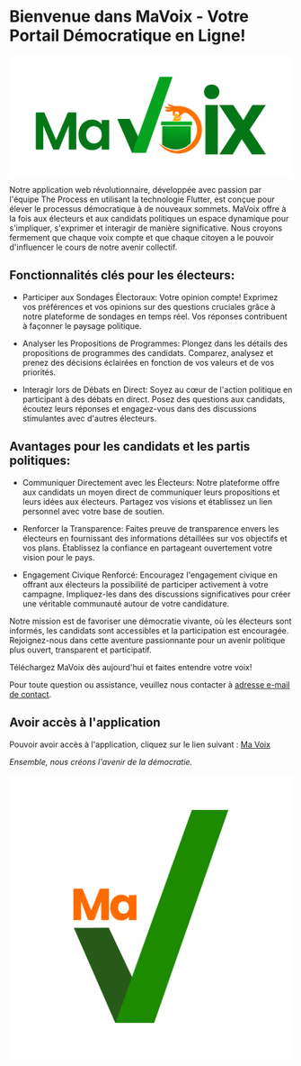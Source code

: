 # Bienvenue dans MaVoix - Votre Portail Démocratique en Ligne!

![Bannière de MaVoix](images/logo-baniere.png)

Notre application web révolutionnaire, développée avec passion par l'équipe The Process en utilisant la technologie Flutter, est conçue pour élever le processus démocratique à de nouveaux sommets. MaVoix offre à la fois aux électeurs et aux candidats politiques un espace dynamique pour s'impliquer, s'exprimer et interagir de manière significative. Nous croyons fermement que chaque voix compte et que chaque citoyen a le pouvoir d'influencer le cours de notre avenir collectif.

## Fonctionnalités clés pour les électeurs:

- Participer aux Sondages Électoraux: Votre opinion compte! Exprimez vos préférences et vos opinions sur des questions cruciales grâce à notre plateforme de sondages en temps réel. Vos réponses contribuent à façonner le paysage politique.

- Analyser les Propositions de Programmes: Plongez dans les détails des propositions de programmes des candidats. Comparez, analysez et prenez des décisions éclairées en fonction de vos valeurs et de vos priorités.

- Interagir lors de Débats en Direct: Soyez au cœur de l'action politique en participant à des débats en direct. Posez des questions aux candidats, écoutez leurs réponses et engagez-vous dans des discussions stimulantes avec d'autres électeurs.

## Avantages pour les candidats et les partis politiques:

- Communiquer Directement avec les Électeurs: Notre plateforme offre aux candidats un moyen direct de communiquer leurs propositions et leurs idées aux électeurs. Partagez vos visions et établissez un lien personnel avec votre base de soutien.

- Renforcer la Transparence: Faites preuve de transparence envers les électeurs en fournissant des informations détaillées sur vos objectifs et vos plans. Établissez la confiance en partageant ouvertement votre vision pour le pays.

- Engagement Civique Renforcé: Encouragez l'engagement civique en offrant aux électeurs la possibilité de participer activement à votre campagne. Impliquez-les dans des discussions significatives pour créer une véritable communauté autour de votre candidature.

Notre mission est de favoriser une démocratie vivante, où les électeurs sont informés, les candidats sont accessibles et la participation est encouragée. Rejoignez-nous dans cette aventure passionnante pour un avenir politique plus ouvert, transparent et participatif.

Téléchargez MaVoix dès aujourd'hui et faites entendre votre voix!

Pour toute question ou assistance, veuillez nous contacter à [adresse e-mail de contact](mailto:adresse_e-mail).


## Avoir accès à l'application

Pouvoir avoir accès à l'application, cliquez sur le lien suivant : [Ma Voix](https://ma-voix-c555a.web.app)

*Ensemble, nous créons l'avenir de la démocratie.*

![Logo de MaVoix](web/favicon.png)
